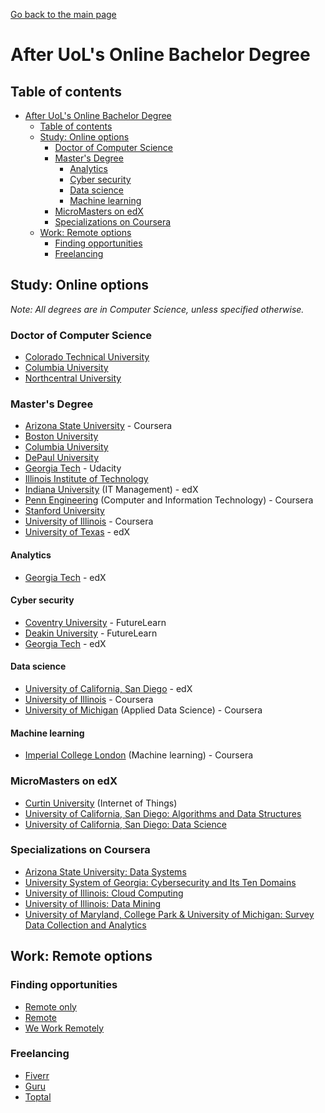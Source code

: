 [Go back to the main page](https://world-class.github.io/REPL/)

# After UoL's Online Bachelor Degree

## Table of contents
- [After UoL's Online Bachelor Degree](#after-uols-online-bachelor-degree)
  - [Table of contents](#table-of-contents)
  - [Study: Online options](#study-online-options)
    - [Doctor of Computer Science](#doctor-of-computer-science)
    - [Master's Degree](#masters-degree)
      - [Analytics](#analytics)
      - [Cyber security](#cyber-security)
      - [Data science](#data-science)
      - [Machine learning](#machine-learning)
    - [MicroMasters on edX](#micromasters-on-edx)
    - [Specializations on Coursera](#specializations-on-coursera)
  - [Work: Remote options](#work-remote-options)
    - [Finding opportunities](#finding-opportunities)
    - [Freelancing](#freelancing)

## Study: Online options
_Note: All degrees are in Computer Science, unless specified otherwise._

### Doctor of Computer Science
- [Colorado Technical University](https://www.coloradotech.edu/degrees/doctorates/computer-science)
- [Columbia University](https://cvn.columbia.edu/program/columbia-university-computer-science-doctorate-degree-doctor-engineering)
- [Northcentral University](https://www.ncu.edu/programs-degrees/doctoral/doctor-philosophy-computer-science)


### Master's Degree
- [Arizona State University](https://www.coursera.org/degrees/master-of-computer-science-asu) - Coursera
- [Boston University](https://www.bu.edu/online/programs/graduate-programs/computer-information-systems-masters-degree/)
- [Columbia University](https://cvn.columbia.edu/program/columbia-university-computer-science-masters-degree-masters-science)
- [DePaul University](https://www.cdm.depaul.edu/academics/Pages/MSInComputerScience.aspx)
- [Georgia Tech](https://www.cc.gatech.edu/future/masters/mscs/program) - Udacity
- [Illinois Institute of Technology](https://science.iit.edu/computer-science/programs/graduate/graduate-program-resources/comparison-master-science-and)
- [Indiana University](https://www.edx.org/masters/online-master-in-it-management-indiana-university) (IT Management) - edX
- [Penn Engineering](https://www.coursera.org/degrees/mcit-penn) (Computer and Information Technology) - Coursera
- [Stanford University](https://online.stanford.edu/programs/computer-science-ms-degree)
- [University of Illinois](https://www.coursera.org/degrees/master-of-computer-science-illinois) - Coursera
- [University of Texas](https://www.edx.org/masters/online-master-science-computer-science-utaustinx) - edX

#### Analytics
- [Georgia Tech](https://www.edx.org/masters/online-master-science-analytics-georgia-tech) - edX

#### Cyber security
- [Coventry University](https://www.futurelearn.com/degrees/coventry/msc-cyber-security) - FutureLearn
- [Deakin University](https://www.futurelearn.com/degrees/deakin-university/cyber-security) - FutureLearn
- [Georgia Tech](https://www.edx.org/masters/online-master-science-cybersecurity-georgia-tech) - edX

#### Data science
- [University of California, San Diego](https://www.edx.org/micromasters/ucsandiegox-algorithms-and-data-structures) - edX
- [University of Illinois](https://www.coursera.org/degrees/masters-in-computer-data-science) - Coursera
- [University of Michigan](https://www.coursera.org/degrees/master-of-applied-data-science-umich) (Applied Data Science) - Coursera

#### Machine learning
- [Imperial College London](https://www.coursera.org/degrees/msc-machine-learning-imperial) (Machine learning) - Coursera


### MicroMasters on edX
- [Curtin University](https://www.edx.org/micromasters/curtinx-internet-of-things-iot) (Internet of Things)
- [University of California, San Diego: Algorithms and Data Structures](https://www.edx.org/micromasters/ucsandiegox-algorithms-and-data-structures)
- [University of California, San Diego: Data Science](https://www.edx.org/micromasters/data-science)


### Specializations on Coursera
- [Arizona State University: Data Systems](https://www.coursera.org/specializations/data-systems)
- [University System of Georgia: Cybersecurity and Its Ten Domains](https://www.coursera.org/learn/cyber-security-domain)
- [University of Illinois: Cloud Computing](https://www.coursera.org/specializations/cloud-computing)
- [University of Illinois: Data Mining](https://www.coursera.org/specializations/data-mining)
- [University of Maryland, College Park & University of Michigan: Survey Data Collection and Analytics](https://www.coursera.org/specializations/data-collection)

## Work: Remote options
### Finding opportunities
- [Remote only](https://remoteonly.org/)
- [Remote](https://remote.com/)
- [We Work Remotely](https://weworkremotely.com/)

### Freelancing
- [Fiverr](https://www.fiverr.com/)
- [Guru](https://www.guru.com/)
- [Toptal](https://www.toptal.com/)